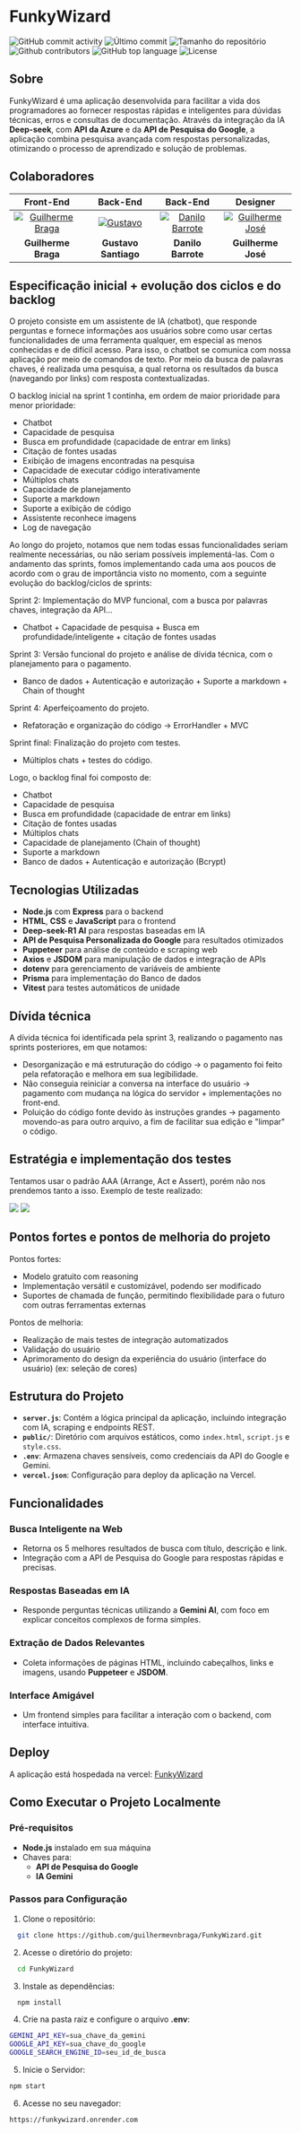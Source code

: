 # FunkyWizard

<div>
    <img alt="GitHub commit activity" src="https://img.shields.io/github/commit-activity/t/guilhermevnbraga/FunkyWizard">
    <img alt="Último commit" src="https://img.shields.io/github/last-commit/guilhermevnbraga/FunkyWizard">
    <img alt="Tamanho do repositório" src="https://img.shields.io/github/repo-size/guilhermevnbraga/FunkyWizard">
    <img alt="Github contributors" src="https://img.shields.io/github/contributors/guilhermevnbraga/FunkyWizard">
    <img alt="GitHub top language" src="https://img.shields.io/github/languages/top/guilhermevnbraga/FunkyWizard">
    <img alt="License" src="https://img.shields.io/github/license/guilhermevnbraga/FunkyWizard">
</div>

## Sobre

FunkyWizard é uma aplicação desenvolvida para facilitar a vida dos programadores ao fornecer respostas rápidas e inteligentes para dúvidas técnicas, erros e consultas de documentação. Através da integração da IA **Deep-seek**, com **API da Azure** e da **API de Pesquisa do Google**, a aplicação combina pesquisa avançada com respostas personalizadas, otimizando o processo de aprendizado e solução de problemas.

## Colaboradores

| Front-End | Back-End | Back-End | Designer |
|:---------:|:--------:|:--------:|:--------:|
| [![Guilherme Braga](https://avatars.githubusercontent.com/u/89932943?v=4)](https://github.com/guilhermevnbraga) | [![Gustavo](https://avatars.githubusercontent.com/u/110403830?v=4)](https://github.com/Gust4voSSM) | [![Danilo Barrote](https://avatars.githubusercontent.com/u/175836607?v=4)](https://github.com/danilobarrote) | [![Guilherme José](https://avatars.githubusercontent.com/u/175838250?v=4)](https://github.com/Guilhermejose749) |
|    **Guilherme Braga**    |    **Gustavo Santiago**    |    **Danilo Barrote**    |    **Guilherme José**    |

## Especificação inicial + evolução dos ciclos e do backlog

O projeto consiste em um assistente de IA (chatbot), que responde perguntas e fornece informações aos usuários sobre como usar certas funcionalidades de uma ferramenta qualquer, em especial as menos conhecidas e de difícil acesso. Para isso, o chatbot se comunica com nossa aplicação por meio de comandos de texto. Por meio da busca de palavras chaves, é realizada uma pesquisa, a qual retorna os resultados da busca (navegando por links) com resposta contextualizadas.

O backlog inicial na sprint 1 continha, em ordem de maior prioridade para menor prioridade:
- Chatbot
- Capacidade de pesquisa
- Busca em profundidade (capacidade de entrar em links)
- Citação de fontes usadas
- Exibição de imagens encontradas na pesquisa
- Capacidade de executar código interativamente
- Múltiplos chats
- Capacidade de planejamento
- Suporte a markdown
- Suporte a exibição de código
- Assistente reconhece imagens
- Log de navegação

Ao longo do projeto, notamos que nem todas essas funcionalidades seriam realmente necessárias, ou não seriam possíveis implementá-las.
Com o andamento das sprints, fomos implementando cada uma aos poucos de acordo com o grau de importância visto no momento, com a seguinte evolução do backlog/ciclos de sprints:

Sprint 2: 
Implementação do MVP funcional, com a busca por palavras chaves, integração da API...
- Chatbot + Capacidade de pesquisa + Busca em profundidade/inteligente + citação de fontes usadas
  
Sprint 3:
Versão funcional do projeto e análise de dívida técnica, com o planejamento para o pagamento.
- Banco de dados + Autenticação e autorização + Suporte a markdown + Chain of thought
  
Sprint 4:
Aperfeiçoamento do projeto.
- Refatoração e organização do código -> ErrorHandler + MVC

Sprint final: 
Finalização do projeto com testes.
- Múltiplos chats + testes do código.


Logo, o backlog final foi composto de:
- Chatbot
- Capacidade de pesquisa
- Busca em profundidade (capacidade de entrar em links)
- Citação de fontes usadas
- Múltiplos chats
- Capacidade de planejamento (Chain of thought)
- Suporte a markdown
- Banco de dados + Autenticação e autorização (Bcrypt)


## Tecnologias Utilizadas

-   **Node.js** com **Express** para o backend
-   **HTML**, **CSS** e **JavaScript** para o frontend
-   **Deep-seek-R1 AI** para respostas baseadas em IA
-   **API de Pesquisa Personalizada do Google** para resultados otimizados
-   **Puppeteer** para análise de conteúdo e scraping web
-   **Axios** e **JSDOM** para manipulação de dados e integração de APIs
-   **dotenv** para gerenciamento de variáveis de ambiente
-   **Prisma** para implementação do Banco de dados
-   **Vitest** para testes automáticos de unidade

## Dívida técnica

A dívida técnica foi identificada pela sprint 3, realizando o pagamento nas sprints posteriores, em que notamos:
- Desorganização e má estruturação do código -> o pagamento foi feito pela refatoração e melhora em sua legibilidade.
- Não conseguia reiniciar a conversa na interface do usuário -> pagamento com mudança na lógica do servidor + implementações no front-end.
- Poluição do código fonte devido às instruções grandes -> pagamento movendo-as para outro arquivo, a fim de facilitar sua edição e "limpar" o código.

## Estratégia e implementação dos testes

Tentamos usar o padrão AAA (Arrange, Act e Assert), porém não nos prendemos tanto a isso.
Exemplo de teste realizado:

![](https://media.discordapp.net/attachments/1306592437216743495/1356450870631596153/image.png?ex=67ec9cd1&is=67eb4b51&hm=b8a6aa70a468687c04b1d5f9a5a37a1d8276219190a02276d9c304b4fbcac1aa&=&format=webp&quality=lossless)
![](https://media.discordapp.net/attachments/1306592437216743495/1356450992509419571/image.png?ex=67ec9cee&is=67eb4b6e&hm=09a53e0bbf74ce16393ba2c00db92990a3b7f7ab56e0b0e53dd2edfbb25738a8&=&format=webp&quality=lossless&width=823&height=440)



## Pontos fortes e pontos de melhoria do projeto

Pontos fortes:
- Modelo gratuito com reasoning 
- Implementação versátil e customizável, podendo ser modificado
- Suportes de chamada de função, permitindo flexibilidade para o futuro com outras ferramentas externas

Pontos de melhoria:
- Realização de mais testes de integração automatizados
- Validação do usuário
- Aprimoramento do design da experiência do usuário (interface do usuário) (ex: seleção de cores)

## Estrutura do Projeto

-   **`server.js`**: Contém a lógica principal da aplicação, incluindo integração com IA, scraping e endpoints REST.
-   **`public/`**: Diretório com arquivos estáticos, como `index.html`, `script.js` e `style.css`.
-   **`.env`**: Armazena chaves sensíveis, como credenciais da API do Google e Gemini.
-   **`vercel.json`**: Configuração para deploy da aplicação na Vercel.

## Funcionalidades

### Busca Inteligente na Web

-   Retorna os 5 melhores resultados de busca com título, descrição e link.
-   Integração com a API de Pesquisa do Google para respostas rápidas e precisas.

### Respostas Baseadas em IA

-   Responde perguntas técnicas utilizando a **Gemini AI**, com foco em explicar conceitos complexos de forma simples.

### Extração de Dados Relevantes

-   Coleta informações de páginas HTML, incluindo cabeçalhos, links e imagens, usando **Puppeteer** e **JSDOM**.

### Interface Amigável

-   Um frontend simples para facilitar a interação com o backend, com interface intuitiva.

## Deploy

A aplicação está hospedada na vercel: [FunkyWizard](https://funkywizard.onrender.com/)

## Como Executar o Projeto Localmente

### Pré-requisitos

-   **Node.js** instalado em sua máquina
-   Chaves para:
    -   **API de Pesquisa do Google**
    -   **IA Gemini**

### Passos para Configuração

1. Clone o repositório:

```bash
  git clone https://github.com/guilhermevnbraga/FunkyWizard.git
```

2. Acesse o diretório do projeto:

```bash
  cd FunkyWizard
```

3. Instale as dependências:

```bash
  npm install
```

4. Crie na pasta raiz e configure o arquivo **.env**:

```bash
GEMINI_API_KEY=sua_chave_da_gemini
GOOGLE_API_KEY=sua_chave_do_google
GOOGLE_SEARCH_ENGINE_ID=seu_id_de_busca
```

5. Inicie o Servidor:

```bash
npm start
```

6.  Acesse no seu navegador:

```bash
https://funkywizard.onrender.com
```
